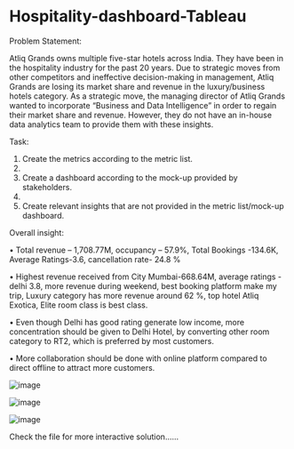 # Hospitality-dashboard-Tableau

Problem Statement:

Atliq Grands owns multiple five-star hotels across India. They have been in the hospitality industry for the past 20 years. Due to strategic moves from other competitors and ineffective decision-making in management, Atliq Grands are losing its market share and revenue in the luxury/business hotels category. As a strategic move, the managing director of Atliq Grands wanted to incorporate “Business and Data Intelligence” in order to regain their market share and revenue. However, they do not have an in-house data analytics team to provide them with these insights.

Task:

1. Create the metrics according to the metric list.
2. 
3. Create a dashboard according to the mock-up provided by stakeholders.
4. 
5. Create relevant insights that are not provided in the metric list/mock-up dashboard.

Overall insight:

•	Total revenue – 1,708.77M, occupancy – 57.9%, Total Bookings -134.6K, Average Ratings-3.6, cancellation rate- 24.8 %

•	Highest revenue received from City Mumbai-668.64M, average ratings -delhi 3.8, more revenue during weekend, best booking platform make my trip, Luxury category has more revenue around 62 %, top hotel Atliq Exotica, Elite room class is best class.

•	Even though Delhi has good rating generate low income, more concentration should be given to Delhi Hotel, by converting other room category to RT2, which is preferred by most customers. 

•	More collaboration should be done with online platform compared to direct offline to attract more customers.

![image](https://user-images.githubusercontent.com/117333281/200113721-97f344e0-7802-4636-bbe9-45ecf5c807f2.png)


![image](https://user-images.githubusercontent.com/117333281/200113605-209f26d9-85a0-4ad4-aa7f-e1055c195ca9.png)


![image](https://user-images.githubusercontent.com/117333281/200113329-163a364e-ebfd-440c-97af-5882e353a368.png)



Check the file for more interactive solution......
